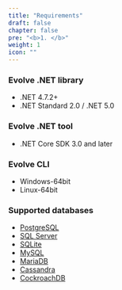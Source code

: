 ```yaml
---
title: "Requirements"
draft: false
chapter: false
pre: "<b>1. </b>"
weight: 1
icon: ""
---
```


### Evolve .NET library
- .NET 4.7.2+
- .NET Standard 2.0 / .NET 5.0

### Evolve .NET tool
- .NET Core SDK 3.0 and later

### Evolve CLI
- Windows-64bit
- Linux-64bit

### Supported databases

- [PostgreSQL](/requirements/postgresql/)
- [SQL Server](/requirements/sqlserver/)
- [SQLite](/requirements/sqlite/)
- [MySQL](/requirements/mysql/)
- [MariaDB](/requirements/mariadb/)
- [Cassandra](/requirements/cassandra/)
- [CockroachDB](/requirements/cockroachdb/)
